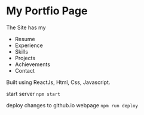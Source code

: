 # My Portfio Page

The Site has my 
- Resume
- Experience
- Skills
- Projects
- Achievements
- Contact

Built using ReactJs, Html, Css, Javascript.

start server
`npm start`

deploy changes to github.io webpage
`npm run deploy`